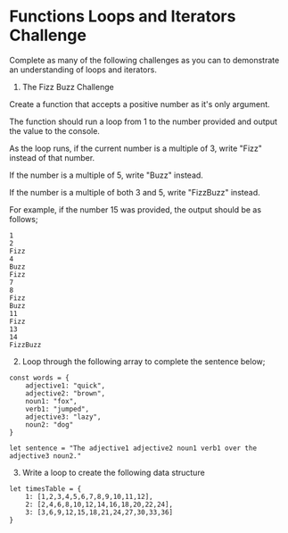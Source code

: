 # Functions Loops and Iterators Challenge

Complete as many of the following challenges as you can to demonstrate an understanding of loops and iterators.

1. The Fizz Buzz Challenge

Create a function that accepts a positive number as it's only argument.

The function should run a loop from 1 to the number provided and output the value to the console.

As the loop runs, if the current number is a multiple of 3, write "Fizz" instead of that number.

If the number is a multiple of 5, write "Buzz" instead.

If the number is a multiple of both 3 and 5, write "FizzBuzz" instead.

For example, if the number 15 was provided, the output should be as follows;

```
1
2
Fizz
4
Buzz
Fizz
7
8
Fizz
Buzz
11
Fizz
13
14
FizzBuzz
``````

2. Loop through the following array to complete the sentence below;

```
const words = {
    adjective1: "quick",
    adjective2: "brown",
    noun1: "fox",
    verb1: "jumped",
    adjective3: "lazy",
    noun2: "dog"
}

let sentence = "The adjective1 adjective2 noun1 verb1 over the adjective3 noun2."

```

3. Write a loop to create the following data structure

```
let timesTable = {
    1: [1,2,3,4,5,6,7,8,9,10,11,12],
    2: [2,4,6,8,10,12,14,16,18,20,22,24],
    3: [3,6,9,12,15,18,21,24,27,30,33,36]
}
```

